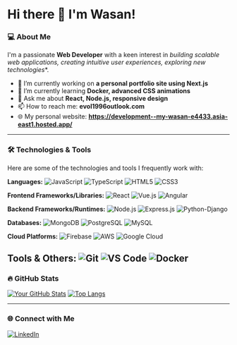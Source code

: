 # Hi there 👋 I'm Wasan!

### 💻 About Me
I'm a passionate **Web Developer** with a keen interest in *building scalable web applications, creating intuitive user experiences, exploring new technologies**.

* 🔭 I’m currently working on **a personal portfolio site using Next.js**
* 🌱 I’m currently learning **Docker, advanced CSS animations**
* 💬 Ask me about **React, Node.js, responsive design**
* 📫 How to reach me: **evol1996outlook.com**
* 🌐 My personal website: **https://development--my-wasan-e4433.asia-east1.hosted.app/**

---

### 🛠️ Technologies & Tools
Here are some of the technologies and tools I frequently work with:

**Languages:**
![JavaScript](https://img.shields.io/badge/JavaScript-F7DF1E?style=for-the-badge&logo=javascript&logoColor=black)
![TypeScript](https://img.shields.io/badge/TypeScript-3178C6?style=for-the-badge&logo=typescript&logoColor=white)
![HTML5](https://img.shields.io/badge/HTML5-E34F26?style=for-the-badge&logo=html5&logoColor=white)
![CSS3](https://img.shields.io/badge/CSS3-1572B6?style=for-the-badge&logo=css3&logoColor=white)

**Frontend Frameworks/Libraries:**
![React](https://img.shields.io/badge/React-61DAFB?style=for-the-badge&logo=react&logoColor=black)
![Vue.js](https://img.shields.io/badge/Vue.js-4FC08D?style=for-the-badge&logo=vuedotjs&logoColor=white)
![Angular](https://img.shields.io/badge/Angular-DD0031?style=for-the-badge&logo=angular&logoColor=white)

**Backend Frameworks/Runtimes:**
![Node.js](https://img.shields.io/badge/Node.js-339933?style=for-the-badge&logo=nodedotjs&logoColor=white)
![Express.js](https://img.shields.io/badge/Express.js-000000?style=for-the-badge&logo=express&logoColor=white)
![Python-Django](https://img.shields.io/badge/Django-092E20?style=for-the-badge&logo=django&logoColor=white)

**Databases:**
![MongoDB](https://img.shields.io/badge/MongoDB-47A248?style=for-the-badge&logo=mongodb&logoColor=white)
![PostgreSQL](https://img.shields.io/badge/PostgreSQL-4169E1?style=for-the-badge&logo=postgresql&logoColor=white)
![MySQL](https://img.shields.io/badge/MySQL-4479A1?style=for-the-badge&logo=mysql&logoColor=white)

**Cloud Platforms:**
![Firebase](https://img.shields.io/badge/Firebase-FFCA28?style=for-the-badge&logo=firebase&logoColor=black)
![AWS](https://img.shields.io/badge/AWS-232F3E?style=for-the-badge&logo=amazon-aws&logoColor=white)
![Google Cloud](https://img.shields.io/badge/Google%20Cloud-4285F4?style=for-the-badge&logo=google-cloud&logoColor=white)

**Tools & Others:**
![Git](https://img.shields.io/badge/Git-F05032?style=for-the-badge&logo=git&logoColor=white)
![VS Code](https://img.shields.io/badge/VS%20Code-007ACC?style=for-the-badge&logo=visualstudiocode&logoColor=white)
![Docker](https://img.shields.io/badge/Docker-2496ED?style=for-the-badge&logo=docker&logoColor=white)
---

### 🔥 GitHub Stats
[![Your GitHub Stats](https://github-readme-stats.vercel.app/api?username=WasanYang&show_icons=true&theme=radical&hide_rank=false)](https://github.com/anuraghazra/github-readme-stats)
[![Top Langs](https://github-readme-stats.vercel.app/api/top-langs/?username=WasanYang&layout=compact&theme=radical)](https://github.com/anuraghazra/github-readme-stats)

---

### 🌐 Connect with Me
[![LinkedIn](https://img.shields.io/badge/LinkedIn-0A66C2?style=for-the-badge&logo=linkedin&logoColor=white)](https://www.linkedin.com/in/wasan-yang)

